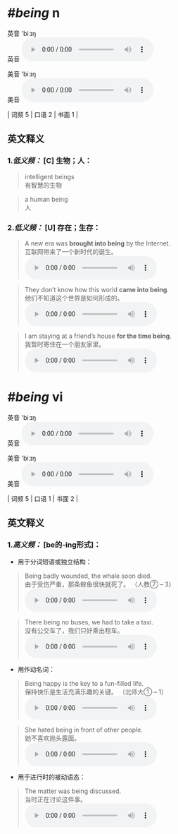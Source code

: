 # ***\#being*** n
英音 'biːɪŋ  
英音
<audio src="./media/being-B.aac" controls="controls"></audio>

美音 'biːɪŋ  
美音
<audio src="./media/being.aac" controls="controls"></audio>



| 词频 5 | 口语 2 | 书面 1 |  

英文释义
---
### 1.*低义频：* **[C] 生物；人：**  

 > intelligent beings   
 > 有智慧的生物    

 > a human being   
 > 人    

### 2.*低义频：* **[U] 存在；生存：**  

 > A new era was **brought into being** by the Internet.   
 > 互联网带来了一个新时代的诞生。    
<audio src="./media/1-being.aac" controls="controls"></audio>

 > They don’t know how this world **came into being**.   
 > 他们不知道这个世界是如何形成的。    
<audio src="./media/2-being.aac" controls="controls"></audio>

 > I am staying at a friend’s house **for the time being**.   
 > 我暂时寄住在一个朋友家里。    
<audio src="./media/3-being.aac" controls="controls"></audio>


# ***\#being*** vi
英音 'biːɪŋ  
英音
<audio src="./media/being-B.aac" controls="controls"></audio>

美音 'biːɪŋ  
美音
<audio src="./media/being.aac" controls="controls"></audio>



| 词频 5 | 口语 1 | 书面 2 |  

英文释义
---
### 1.*高义频：* **[be的-ing形式]：**  

- 用于分词短语或独立结构：

 > Being badly wounded, the whale soon died.   
 > 由于受伤严重，那条鲸鱼很快就死了。  （人教⑦ – 3）  
<audio src="./media/4-being.aac" controls="controls"></audio>

 > There being no buses, we had to take a taxi.  
 > 没有公交车了，我们只好乘出租车。    
<audio src="./media/5-being.aac" controls="controls"></audio>

- 用作动名词：

 > Being happy is the key to a fun-filled life.   
 > 保持快乐是生活充满乐趣的关键。  （北师大① – 1）  
<audio src="./media/6-being.aac" controls="controls"></audio>

 > She hated being in front of other people.   
 > 她不喜欢抛头露面。    
<audio src="./media/7-being.aac" controls="controls"></audio>

- 用于进行时的被动语态：

 > The matter was being discussed.   
 > 当时正在讨论这件事。    
<audio src="./media/8-being.aac" controls="controls"></audio>


